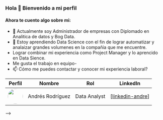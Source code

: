 ### Hola 👋 Bienvenido a mi perfil

#### Ahora te cuento algo sobre mi:

- 🔭 Actualmente soy Administrador de empresas con Diplomado en Analitica de datos y Bog Data.
- 🌱 Estoy aprendiendo Data Science con el fin de lograr automatizar y analaizar grandes volumenes en la compañia que me encuentre.
- Lograr combinar mi experiencia como Project Manager y lo aprencido en Data Sience.
- Me gusta el trabajo en equipo-
- 📫 Cómo me puedes contactar y conocer mi experiencia laboral?

| Perfil                                                | Nombre              | Rol              | LinkedIn                                             |
|-------------------------------------------------------|---------------------|------------------|------------------------------------------------------|
| <img src="https://media.licdn.com/dms/image/D4E03AQHHB624K_lnbQ/profile-displayphoto-shrink_100_100/0/1707653483491?e=1715212800&v=beta&t=Jw_kURbVmfam3Eo61LC4cdU3Gyzx_5iMTTN6i4KHIi4" width=48 style="border-radius:50%"> | Andrés Rodríguez   | Data Analyst     | [[linkedin-andre](https://www.linkedin.com/in/andres-rodriguez-9737ba138/)]           |

-->
